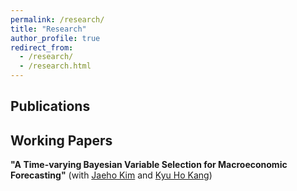 ```yaml
---
permalink: /research/
title: "Research"
author_profile: true
redirect_from: 
  - /research/
  - /research.html
---
```

## Publications

## Working Papers
**"A Time-varying Bayesian Variable Selection for Macroeconomic Forecasting"** (with [Jaeho Kim](https://sites.google.com/site/jaehoecon/home) and [Kyu Ho Kang](https://faculty.korea.ac.kr/kufaculty/kyuho/index.do))
